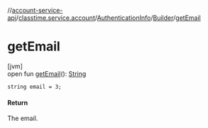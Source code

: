 //[account-service-api](../../../../index.md)/[classtime.service.account](../../index.md)/[AuthenticationInfo](../index.md)/[Builder](index.md)/[getEmail](get-email.md)

# getEmail

[jvm]\
open fun [getEmail](get-email.md)(): [String](https://docs.oracle.com/javase/8/docs/api/java/lang/String.html)

`string email = 3;`

#### Return

The email.
